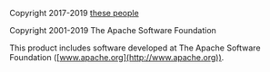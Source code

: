 Copyright 2017-2019 [these people](https://github.com/chdh/commons-math-interpolation/graphs/contributors)

Copyright 2001-2019 The Apache Software Foundation

This product includes software developed at
The Apache Software Foundation ([www.apache.org](http://www.apache.org)).
